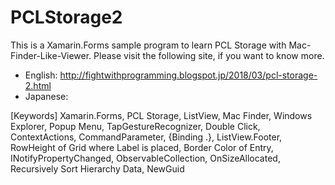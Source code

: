 # PCLStorage2

This is a Xamarin.Forms sample program to learn PCL Storage with Mac-Finder-Like-Viewer. Please visit the following site, if you want to know more.

* English: http://fightwithprogramming.blogspot.jp/2018/03/pcl-storage-2.html
* Japanese: 

[Keywords] Xamarin.Forms, PCL Storage, ListView, Mac Finder, Windows Explorer, Popup Menu, TapGestureRecognizer, Double Click, ContextActions, CommandParameter, {Binding .}, ListView.Footer, RowHeight of Grid where Label is placed, Border Color of Entry, INotifyPropertyChanged, ObservableCollection, OnSizeAllocated, Recursively Sort Hierarchy Data, NewGuid
